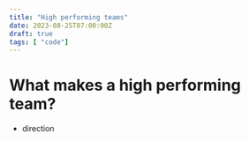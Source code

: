 ```yaml
---
title: "High performing teams"
date: 2023-08-25T07:00:00Z
draft: true
tags: [ "code"]
---
```


# What makes a high performing team?
- direction
